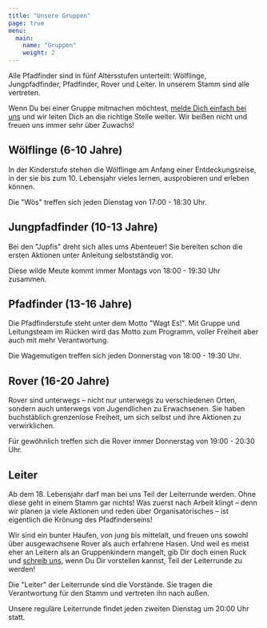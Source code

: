 ```yaml
---
title: "Unsere Gruppen"
page: true
menu:
  main:
    name: "Gruppen"
    weight: 2
---
```


Alle Pfadfinder sind in fünf Altersstufen unterteilt: Wölflinge, Jungpfadfinder,
Pfadfinder, Rover und Leiter. In unserem Stamm sind alle vertreten.

Wenn Du bei einer Gruppe mitmachen möchtest, [melde Dich einfach bei
uns](/kontakt) und wir leiten Dich an die richtige Stelle weiter. Wir beißen
nicht und freuen uns immer sehr über Zuwachs!

## Wölflinge (6-10 Jahre)

In der Kinderstufe stehen die Wölflinge am Anfang einer Entdeckungsreise, in der
sie bis zum 10. Lebensjahr vieles lernen, ausprobieren und erleben können.

Die "Wös" treffen sich jeden Dienstag von 17:00 - 18:30 Uhr.

## Jungpfadfinder (10-13 Jahre)

Bei den "Jupfis" dreht sich alles ums Abenteuer! Sie bereiten schon die ersten
Aktionen unter Anleitung selbstständig vor.

Diese wilde Meute kommt immer Montags von 18:00 - 19:30 Uhr zusammen.

## Pfadfinder (13-16 Jahre)

Die Pfadfinderstufe steht unter dem Motto "Wagt Es!". Mit Gruppe und
Leitungsteam im Rücken wird das Motto zum Programm, voller Freiheit aber auch
mit mehr Verantwortung.

Die Wagemutigen treffen sich jeden Donnerstag von 18:00 - 19:30 Uhr.

## Rover (16-20 Jahre)

Rover sind unterwegs – nicht nur unterwegs zu verschiedenen Orten, sondern auch
unterwegs von Jugendlichen zu Erwachsenen. Sie haben buchstäblich grenzenlose
Freiheit, um sich selbst und ihre Aktionen zu verwirklichen.

Für gewöhnlich treffen sich die Rover immer Donnerstag von 19:00 - 20:30 Uhr.

## Leiter

Ab dem 18. Lebensjahr darf man bei uns Teil der Leiterrunde werden. Ohne diese
geht in einem Stamm gar nichts! Was zuerst nach Arbeit klingt – denn wir planen
ja viele Aktionen und reden über Organisatorisches – ist eigentlich die Krönung
des Pfadfinderseins!

Wir sind ein bunter Haufen, von jung bis mittelalt, und freuen uns sowohl über
ausgewachsene Rover als auch erfahrene Hasen. Und weil es meist eher an Leitern
als an Gruppenkindern mangelt, gib Dir doch einen Ruck und [schreib
uns](/kontakt), wenn Du Dir vorstellen kannst, Teil der Leiterrunde zu werden!

Die "Leiter" der Leiterrunde sind die Vorstände. Sie tragen die Verantwortung
für den Stamm und vertreten ihn nach außen.

Unsere reguläre Leiterrunde findet jeden zweiten Dienstag um 20:00 Uhr statt.
